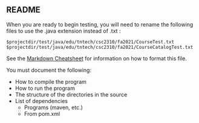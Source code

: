 ## README

When you are ready to begin testing, you will need to rename the following 
files to use the .java extension instead of .txt :

```
$projectdir/test/java/edu/tntech/csc2310/fa2021/CourseTest.txt
$projectdir/test/java/edu/tntech/csc2310/fa2021/CourseCatalogTest.txt
```

See the [Markdown Cheatsheet](https://stationinthemetro.com/wp-content/uploads/2013/04/Markdown_Cheat_Sheet_v1-1.pdf) for 
information on how to format this file.

You must document the following:
* How to compile the program
* How to run the program
* The structure of the directories in the source
* List of dependencies
    * Programs (maven, etc.)
    * From pom.xml